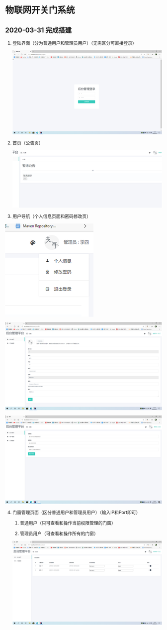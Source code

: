 # 物联网开关门系统

## 2020-03-31 完成搭建

1. 登陆界面（分为普通用户和管理员用户）（无需区分可直接登录）

   ![](%E7%89%A9%E8%81%94%E7%BD%91%E5%BC%80%E5%85%B3%E9%97%A8%E7%B3%BB%E7%BB%9F.assets/%E6%89%B9%E6%B3%A8%202020-03-31%20151453.png)

2. 首页（公告页）

   ![](%E7%89%A9%E8%81%94%E7%BD%91%E5%BC%80%E5%85%B3%E9%97%A8%E7%B3%BB%E7%BB%9F.assets/image-20200331152127135.png)

3. 用户导航（个人信息页面和密码修改页）

![](%E7%89%A9%E8%81%94%E7%BD%91%E5%BC%80%E5%85%B3%E9%97%A8%E7%B3%BB%E7%BB%9F.assets/image-20200331152211623.png)

![](%E7%89%A9%E8%81%94%E7%BD%91%E5%BC%80%E5%85%B3%E9%97%A8%E7%B3%BB%E7%BB%9F.assets/%E6%89%B9%E6%B3%A8%202020-03-31%20151511-1585639389827.png)

![](%E7%89%A9%E8%81%94%E7%BD%91%E5%BC%80%E5%85%B3%E9%97%A8%E7%B3%BB%E7%BB%9F.assets/image-20200331152322797.png)

4. 门窗管理页面（区分普通用户和管理员用户）（输入IP和Port即可）

   1. 普通用户（只可查看和操作当前权限管理的门窗）

   2. 管理员用户（可查看和操作所有的门窗）

      

   ![](%E7%89%A9%E8%81%94%E7%BD%91%E5%BC%80%E5%85%B3%E9%97%A8%E7%B3%BB%E7%BB%9F.assets/%E6%89%B9%E6%B3%A8%202020-03-31%20151548.png)
